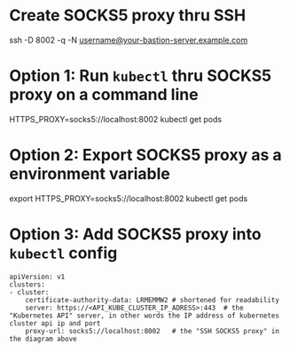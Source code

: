 # Create SOCKS5 proxy thru SSH

ssh -D 8002 -q -N username@your-bastion-server.example.com

# Option 1: Run `kubectl` thru SOCKS5 proxy on a command line
HTTPS_PROXY=socks5://localhost:8002 kubectl get pods

# Option 2: Export SOCKS5 proxy as a environment variable
export HTTPS_PROXY=socks5://localhost:8002
kubectl get pods

# Option 3: Add SOCKS5 proxy into `kubectl` config 

```
apiVersion: v1
clusters:
- cluster:
    certificate-authority-data: LRMEMMW2 # shortened for readability 
    server: https://<API_KUBE_CLUSTER_IP_ADRESS>:443  # the "Kubernetes API" server, in other words the IP address of kubernetes cluster api ip and port
    proxy-url: socks5://localhost:8002   # the "SSH SOCKS5 proxy" in the diagram above
```
